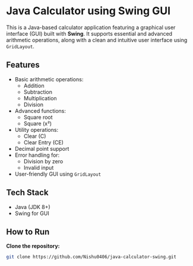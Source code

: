 # Java Calculator using Swing GUI

This is a Java-based calculator application featuring a graphical user interface (GUI) built with **Swing**. It supports essential and advanced arithmetic operations, along with a clean and intuitive user interface using `GridLayout`.

##  Features

- Basic arithmetic operations:
  - Addition
  - Subtraction
  - Multiplication
  - Division
- Advanced functions:
  - Square root
  - Square (x²)
- Utility operations:
  - Clear (C)
  - Clear Entry (CE)
- Decimal point support
- Error handling for:
  - Division by zero
  - Invalid input
- User-friendly GUI using `GridLayout`

##  Tech Stack
- Java (JDK 8+)
- Swing for GUI

##  How to Run
 **Clone the repository:**
   ```bash
   git clone https://github.com/Nishu0406/java-calculator-swing.git
